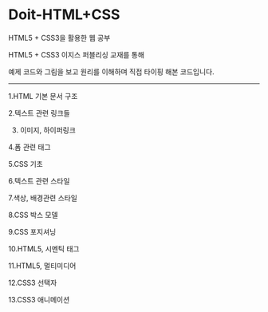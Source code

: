 # Doit-HTML+CSS
HTML5 + CSS3을 활용한 웹 공부

HTML5 + CSS3 이지스 퍼블리싱 교재를 통해

예제 코드와 그림을 보고 원리를 이해하며 직접 타이핑 해본 코드입니다.

--------------------------------------------

1.HTML 기본 문서 구조

2.텍스트 관련 링크들

3. 이미지, 하이퍼링크

4.폼 관련 태그

5.CSS 기초

6.텍스트 관련 스타일

7.색상, 배경관련 스타일

8.CSS 박스 모델

9.CSS 포지셔닝

10.HTML5, 시멘틱 태그

11.HTML5, 멀티미디어

12.CSS3 선택자

13.CSS3 애니메이션
